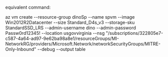 equivalent command:

az vm create --resource-group dinoSp --name spvm --image Win2012R2Datacenter --size Standard_D4s_v3 --storage-sku StandardSSD_LRS --admin-username dino --admin-password Passw0rd12345! --location usgovvirginia --nsg "/subscriptions/322805e7-c587-4a64-ad97-9e62ba98a8e1/resourceGroups/MI-NetworkRG/providers/Microsoft.Network/networkSecurityGroups/MITRE-Only-Inbound" --debug --output table
